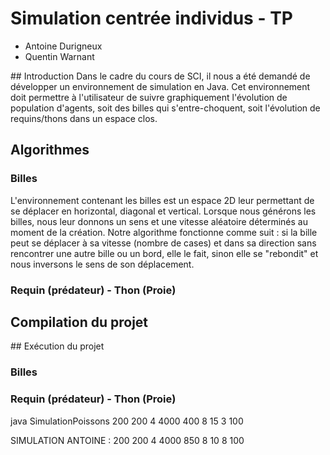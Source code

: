 # Simulation centrée individus - TP

* Antoine Durigneux
* Quentin Warnant

## Introduction
Dans le cadre du cours de SCI, il nous a été demandé de développer un environnement de simulation en Java. Cet environnement doit permettre à l'utilisateur de suivre graphiquement l'évolution de population d'agents, soit des billes qui s'entre-choquent, soit l'évolution de requins/thons dans un espace clos. 


## Algorithmes
### Billes
L'environnement contenant les billes est un espace 2D leur permettant de se déplacer en horizontal, diagonal et vertical. Lorsque nous générons les billes, nous leur donnons un sens et une vitesse aléatoire déterminés au moment de la création. Notre algorithme fonctionne comme suit : si la bille peut se déplacer à sa vitesse (nombre de cases) et dans sa direction sans rencontrer une autre bille ou un bord, elle le fait, sinon elle se "rebondit" et nous inversons le sens de son déplacement. 

### Requin (prédateur) - Thon (Proie)


 
## Compilation du projet



## Exécution du projet
### Billes

### Requin (prédateur) - Thon (Proie) 
java SimulationPoissons 200 200 4 4000 400 8 15 3 100


SIMULATION ANTOINE :
200 200 4 4000 850 8 10 8 100
